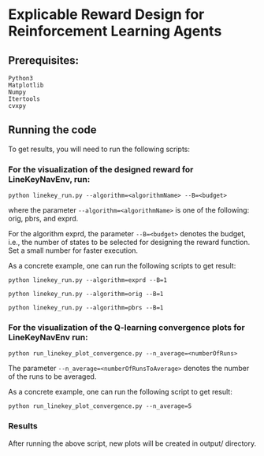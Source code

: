 # Explicable Reward Design for Reinforcement Learning Agents
## Prerequisites:
```
Python3
Matplotlib
Numpy
Itertools
cvxpy
```

## Running the code
To get results, you will need to run the following scripts:

### For the visualization of the designed reward for  LineKeyNavEnv, run:
```
python linekey_run.py --algorithm=<algorithmName> --B=<budget>
```
where the parameter `--algorithm=<algorithmName>` is one of the following: orig, pbrs, and exprd.

For the algorithm exprd, the parameter `--B=<budget>` denotes the budget, i.e., the number of states to be selected for designing the reward function. Set a small number for faster execution.

As a concrete example, one can run the following scripts to get result:
```
python linekey_run.py --algorithm=exprd --B=1
```
```
python linekey_run.py --algorithm=orig --B=1
```
```
python linekey_run.py --algorithm=pbrs --B=1
```

### For the visualization of the Q-learning convergence plots for LineKeyNavEnv run:
```
python run_linekey_plot_convergence.py --n_average=<numberOfRuns>
```
The parameter `--n_average=<numberOfRunsToAverage>` denotes the number of the runs to be averaged.

As a concrete example, one can run the following script to get result:
```
python run_linekey_plot_convergence.py --n_average=5
```

### Results
After running the above script, new plots will be created in output/ directory.
